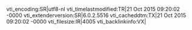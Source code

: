vti_encoding:SR|utf8-nl
vti_timelastmodified:TR|21 Oct 2015 09:20:02 -0000
vti_extenderversion:SR|6.0.2.5516
vti_cacheddtm:TX|21 Oct 2015 09:20:02 -0000
vti_filesize:IR|4005
vti_backlinkinfo:VX|
